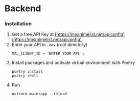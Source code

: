 # Backend

### Installation

1. Get a free API Key at [https://myanimelist.net/apiconfig](https://myanimelist.net/apiconfig)
2. Enter your API in `.env` (root directory)
   ```
   MAL_CLIENT_ID = 'ENTER YOUR API';
   ```
3. Install packages and activate virtual environment with Poetry
   ```
   poetry install
   poetry shell
   ```
4. Run
   ```
   uvicorn main:app --reload
   ```
